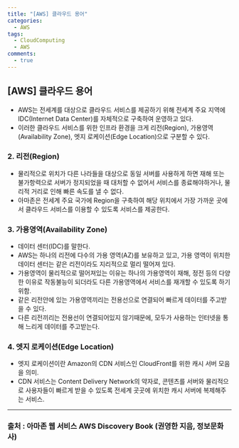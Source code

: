 ```yaml
---
title: "[AWS] 클라우드 용어"
categories:
  - AWS
tags:
  - CloudComputing
  - AWS
comments:
  - true
---
```


## [AWS] 클라우드 용어

* AWS는 전세계를 대상으로 클라우드 서비스를 제공하기 위해 전세계 주요 지역에 IDC(Internet Data Center)를 자체적으로 구축하여 운영하고 있다.
* 이러한 클라우드 서비스를 위한 인프라 환경을 크게 리전(Region), 가용영역(Availability Zone), 엣지 로케이션(Edge Location)으로 구분할 수 있다.


### 2. 리전(Region)

* 물리적으로 위치가 다른 나라들을 대상으로 동일 서버를 사용하게 하면 재해 또는 불가항력으로 서버가 정지되었을 때 대처할 수 없어서 서비스를 종료해야하거나, 물리적 거리로 인해 빠른 속도를 낼 수 없다.
* 아마존은 전세계 주요 국가에 Region을 구축하여 해당 위치에서 가장 가까운 곳에서 클라우드 서비스를 이용할 수 있도록 서비스를 제공한다.

### 3. 가용영역(Availability Zone)
* 데이터 센터(IDC)를 말한다.
* AWS는 하나의 리전에 다수의 가용 영역(AZ)를 보유하고 있고, 가용 영역이 위치한 데이터 센터는 같은 리전이라도 지리적으로 멀리 떨어져 있다.
* 가용영역이 물리적으로 떨어져있는 이유는 하나의 가용영역이 재해, 정전 등의 다양한 이유로 작동불능이 되더라도 다른 가용영역에서 서비스를 재개할 수 있도록 하기 위함.
* 같은 리전안에 있는 가용영역끼리는 전용선으로 연결되어 빠르게 데이터를 주고받을 수 있다. 
* 다른 리전끼리는 전용선이 연결되어있지 않기때문에, 모두가 사용하는 인터넷을 통해 느리게 데이터를 주고받는다.

### 4. 엣지 로케이션(Edge Location)
* 엣지 로케이션이란 Amazon의 CDN 서비스인 CloudFront를 위한 캐시 서버 모음을 의미.
* CDN 서비스는 Content Delivery Network의 약자로, 콘텐츠를 서버와 물리적으로 사용자들이 빠르게 받을 수 있도록 전세계 곳곳에 위치한 캐시 서버에 복제해주는 서비스.

---
### 출처 : 아마존 웹 서비스 AWS Discovery Book (권영한 지음, 정보문화사) 